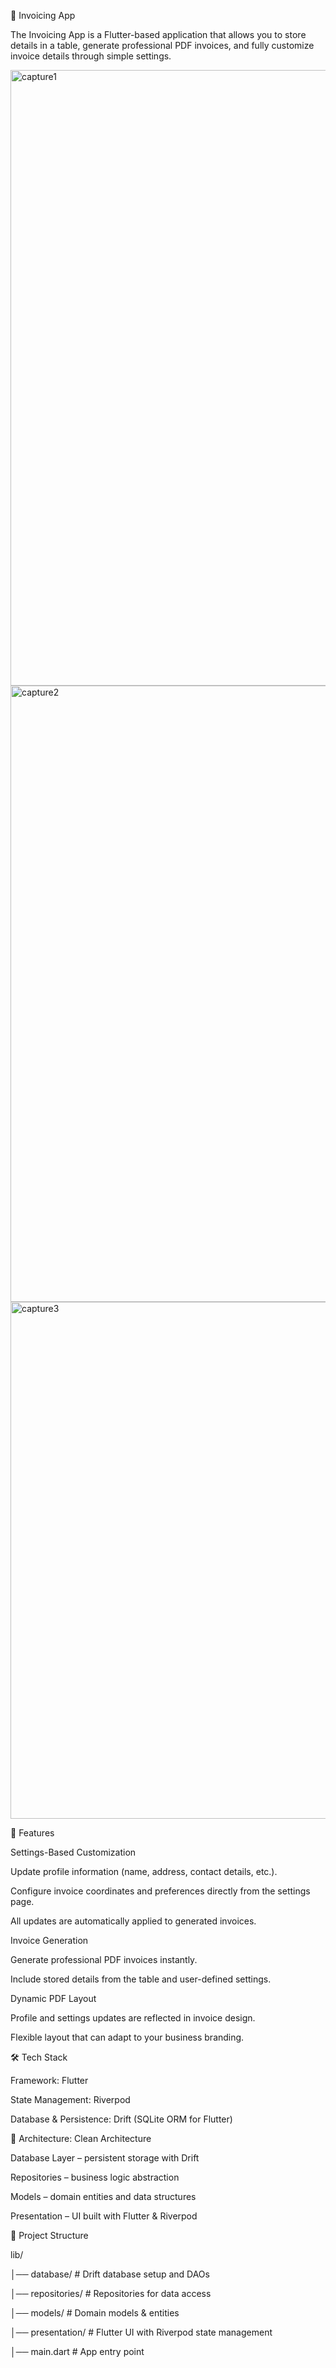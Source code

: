 📄 Invoicing App

The Invoicing App is a Flutter-based application that allows you to store details in a table, generate professional PDF invoices, and fully customize invoice details through simple settings.

<img width="1896" height="985" alt="capture1" src="https://github.com/user-attachments/assets/0dfedf5d-cbd8-4f6d-9ebb-46e2b63a17fa" />
<img width="1890" height="986" alt="capture2" src="https://github.com/user-attachments/assets/e284358f-3493-476e-a8d3-aa6015a57cc2" />
<img width="803" height="827" alt="capture3" src="https://github.com/user-attachments/assets/aca95451-ed19-4f74-a13c-9668a0e0d9d1" />


🚀 Features

Settings-Based Customization

Update profile information (name, address, contact details, etc.).

Configure invoice coordinates and preferences directly from the settings page.

All updates are automatically applied to generated invoices.

Invoice Generation

Generate professional PDF invoices instantly.

Include stored details from the table and user-defined settings.

Dynamic PDF Layout

Profile and settings updates are reflected in invoice design.

Flexible layout that can adapt to your business branding.

🛠️ Tech Stack

Framework: Flutter

State Management: Riverpod

Database & Persistence: Drift
 (SQLite ORM for Flutter)
 
📂 Architecture: Clean Architecture

Database Layer – persistent storage with Drift

Repositories – business logic abstraction

Models – domain entities and data structures

Presentation – UI built with Flutter & Riverpod

📂 Project Structure

lib/

  │── database/         # Drift database setup and DAOs

  │── repositories/     # Repositories for data access

  │── models/           # Domain models & entities

  │── presentation/     # Flutter UI with Riverpod state management

  │── main.dart         # App entry point
